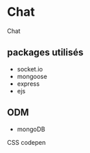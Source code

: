 # Chat
Chat 

## packages utilisés

- socket.io
- mongoose
- express
- ejs

## ODM
- mongoDB

CSS codepen
